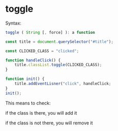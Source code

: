 # toggle

Syntax: 
```jsx
toggle ( String [, force] ): a function
```

```jsx
const title = document.querySelector("#title");

const CLICKED_CLASS = "clicked";

function handleClick() {
	title.classList.toggle(CLICKED_CLASS);
}

function init() {
	title.addEventLisner("click", handleClick;
}
init();
```

This means to check:

if the class is there, you will add it

if the class is not there, you will remove it
